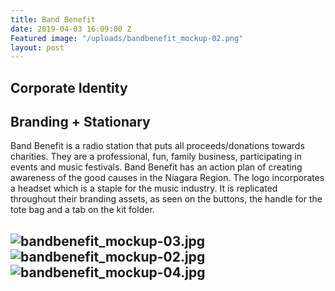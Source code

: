 ```yaml
---
title: Band Benefit
date: 2019-04-03 16:09:00 Z
Featured image: "/uploads/bandbenefit_mockup-02.png"
layout: post
---
```


## Corporate Identity

## Branding \+ Stationary

Band Benefit is a radio station that puts all proceeds/donations towards charities. They are a professional, fun, family business, participating in events and music festivals. Band Benefit has an action plan of creating awareness of the good causes in the Niagara Region. The logo incorporates a headset which is a staple for the music industry. It is replicated throughout their branding assets, as seen on the buttons, the handle for the tote bag and a tab on the kit folder.

## ![bandbenefit_mockup-03.jpg](/uploads/bandbenefit_mockup-03.jpg)![bandbenefit_mockup-02.jpg](/uploads/bandbenefit_mockup-02.jpg)![bandbenefit_mockup-04.jpg](/uploads/bandbenefit_mockup-04.jpg)